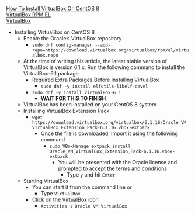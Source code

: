 [How To Install VirtualBox On CentOS 8](https://linuxize.com/post/how-to-install-virtualbox-on-centos-8/)<br />
[VirtualBox RPM EL](https://download.virtualbox.org/virtualbox/rpm/el/)<br />
[VirtualBox](https://download.virtualbox.org/virtualbox/)

* Installing VirtualBox on CentOS 8
  * Enable the Oracle’s VirtualBox repository
    * `sudo dnf config-manager --add-repo=https://download.virtualbox.org/virtualbox/rpm/el/virtualbox.repo`
  * At the time of writing this article, the latest stable version of VirtualBox is version 6.1.x. Run the following command to install the VirtualBox-6.1 package
    * Required Extra Packages Before Installing VirtualBox
      * `sudo dnf -y install elfutils-libelf-devel`
    * `sudo dnf -y install VirtualBox-6.1`
      * **WAIT FOR THIS TO FINISH**
  * VirtualBox has been installed on your CentOS 8 system
  * Installing VirtualBox Extension Pack
    * `wget https://download.virtualbox.org/virtualbox/6.1.16/Oracle_VM_VirtualBox_Extension_Pack-6.1.16.vbox-extpack`
      * Once the file is downloaded, import it using the following command
        * `sudo VBoxManage extpack install Oracle_VM_VirtualBox_Extension_Pack-6.1.16.vbox-extpack`
          * You will be presented with the Oracle license and prompted to accept the terms and conditions
            * Type `y` and hit `Enter`
  * Starting VirtualBox
    * You can start it from the command line or
      * Type `VirtualBox`
    * Click on the VirtualBox icon
      * `Activities` -> `Oracle VM VirtualBox`
